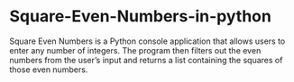 # Square-Even-Numbers-in-python
Square Even Numbers is a Python console application that allows users to enter any number of integers. The program then filters out the even numbers from the user’s input and returns a list containing the squares of those even numbers.

